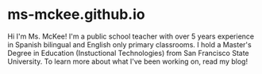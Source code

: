# ms-mckee.github.io
Hi I'm Ms. McKee! I'm a public school teacher with over 5 years experience in Spanish bilingual and English only primary classrooms. I hold a Master's Degree in Education (Instuctional Technologies) from San Francisco State University. To learn more about what I've been working on, read my blog!

